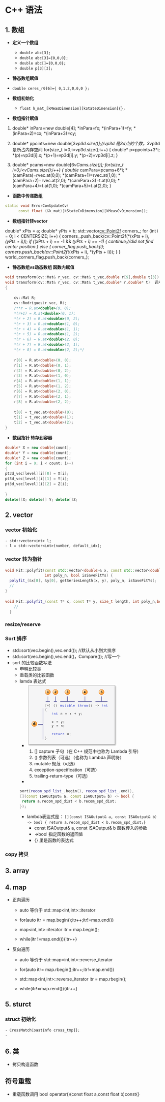 # C++ 语法


## 1. **数组**
- **定义一个数组** 
    - `double abc[3];`
    - `double abc[3]={0,0,0};`
    - `double abc[]={0,0,0};`
    - `double p[3][3];`


-  **静态数组赋值**
  - `double ceres_r0[6]={ 0,1,2,0,0,0 };`

  - **数组初始化**
    - `float h_mat_[kMeasDimension][kStateDimension]{};`

-  **数组指针赋值**

1.  double* inPara=new double[4];
    *inPara=fx;
    *(inPara+1)=fy;
    *(inPara+2)=cx;
    *(inPara+3)=cy;
 
2.  double* ppoints=new double[3*vp3d.size()];//vp3d 是3d点的个数，3*vp3d是所占内存空间
    for(size_t i=0;i<vp3d.size();i++)
    {
        double* p=ppoints+3*i;
        *(p)=vp3d[i].x;
        *(p+1)=vp3d[i].y;
        *(p+2)=vp3d[i].z;
    }
3.  double* pcams=new double[6*vCams.size()];
  for(size_t i=0;i<vCams.size();i++)
    {
        double* camPara=pcams+6*i;
       *(camPara)=rvec.at<float>(0,0);
        *(camPara+1)=rvec.at<float>(1,0);
        *(camPara+2)=rvec.at<float>(2,0);
        *(camPara+3)=t.at<float>(0,0);
        *(camPara+4)=t.at<float>(1,0);
        *(camPara+5)=t.at<float>(2,0);
   }



- **函数中传递数组**

```c++
static void ErrorCovUpdateCv(
      const float (&k_mat)[kStateCvDimension][kMeasCvDimension]);
```

 - **数组指针转vector**

double* xPts = a; double* yPts = b;
std::vector<cv::Point2f> corners_;
for (int i = 0; i < CENTERSIZE; i++)
{
  corners_.push_back(cv::Point2f(*(xPts + i), *(yPts + i)));
  if (*(xPts + i) == -1 && *(yPts + i) == -1) {
  continue;//did not find center position
}
else {
       corner_flag.push_back(i);
      corners.push_back(cv::Point2f(*(xPts + i), *(yPts + i)));
    }
}
world_corners_flag.push_back(corners_);



- **静态数组vs动态数组 函数内赋值**
```c++
void transform(cv::Mat& r_vec, cv::Mat& t_vec,double r[9],double t[3]) 
void transform(cv::Mat& r_vec, cv::Mat& t_vec,double* r,double* t)  调用的时候外部new一个空间，方便用完删除
{
	
	cv::Mat R;
	cv::Rodrigues(r_vec, R);
	/**r = R.at<double>(0, 0);
	*(r+1) = R.at<double>(0, 1);
	*(r + 2) = R.at<double>(0, 2);
	*(r + 3) = R.at<double>(1, 0);
	*(r + 4) = R.at<double>(1, 1);
	*(r + 5) = R.at<double>(1, 2);
	*(r + 6) = R.at<double>(2, 0);
	*(r + 7) = R.at<double>(2, 1);
	*(r + 8) = R.at<double>(2, 2);*/
	
	r[0] = R.at<double>(0, 0);
	r[1] = R.at<double>(0, 1);
	r[2] = R.at<double>(0, 2);
	r[3] = R.at<double>(1, 0);
	r[4] = R.at<double>(1, 1);
	r[5] = R.at<double>(1, 2);
	r[6] = R.at<double>(2, 0);
	r[7] = R.at<double>(2, 1);
	r[8] = R.at<double>(2, 2);

	t[0] = t_vec.at<double>(0);
	t[1] = t_vec.at<double>(1);
	t[2] = t_vec.at<double>(2);
}

```

 - **数组指针 转存到容器**
```c++
double* X = new double[count];
double* Y = new double[count];
double* Z = new double[count];
for (int i = 0; i < count; i++)
{
pt3d_vec[level][i][0] = X[i];
pt3d_vec[level][i][1] = Y[i];
pt3d_vec[level][i][2] = Z[i];

}
delete[]X; delete[] Y; delete[]Z;
```
## 2. vector
### vector 初始化
    - std::vector<int> l;
    - l = std::vector<int>(number, default_idx);


### vector 转为指针
```c++
void Fit::polyfit(const std::vector<double>& x, const std::vector<double>& y,
                  int poly_n, bool isSaveFitYs) {
  polyfit_(&x[0], &y[0], getSeriesLength(x, y), poly_n, isSaveFitYs);
  //
}

void Fit::polyfit_(const T* x, const T* y, size_t length, int poly_n,bool isSaveFitYs) {
    //
  }

```
### **resize/reserve**

### Sort 排序

- std::sort(vec.begin(),vec.end()); //默认从小到大排序
- std::sort(vec.begin(),vec.end()，Compare()); //写一个
- sort 的比较函数写法
    - 申明比较类
    - 重载类的比较函数
    - lamda 表达式
        - ![lambda参数](./imgs/lambdaexpsyntax.png)
          1. [] capture 子句（在 C++ 规范中也称为 Lambda 引导)
          2. () 参数列表（可选）（也称为 Lambda 声明符）
          3. mutable 规范（可选)
          4. exception-specification（可选）
          5. trailing-return-type（可选)
        - 
        ```c++
        sort(recom_spd_list_.begin(), recom_spd_list_.end(),
       [](const ISAOutput& a, const ISAOutput& b) -> bool {
         return a.recom_spd_dist < b.recom_spd_dist;
       });
       ```
        - lambda表达式是：
        `[](const ISAOutput& a, const ISAOutput& b) -> bool {
         return a.recom_spd_dist < b.recom_spd_dist;}`
            - const ISAOutput& a, const ISAOutput& b 函数传入的参数
            - ->bool 指定函数的返回值
            - {} 里是函数的表达式



### copy 拷贝
## 3. array

## 4. map
  - 正向遍历
    - auto 等价于 std::map<int,int>::iterator
    - for(auto itr = map.begin();itr++;itr!=map.end())
    
    - map<int,int>::iterator itr = map.begin();
    - while(itr !=map.end()){itr++}
  - 反向遍历
    - auto 等价于 std::map<int,int>::reverse_iterator 
    - for(auto itr= map.rbegin();itr++;itr!=map.end())
    
    - std::map<int,int>::reverse_iterator itr = map.rbegin();
    - while(itr!=map.rend()){itr++}
## 5. sturct
   ### struct 初始化
    - CrossMatchCoastInfo cross_tmp{};
    - 
## 6. 类

- 拷贝构造函数


## 符号重载

-   重载函数调用
 bool operator()(const float a,const float b)const{}
